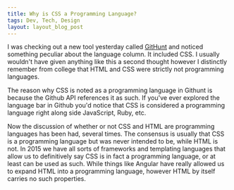 ```yaml
---
title: Why is CSS a Programming Language?
tags: Dev, Tech, Design
layout: layout_blog_post
---
```


I was checking out a new tool yesterday called [GitHunt](http://githut.info/) and noticed something peculiar about the language column. It included CSS. I usually wouldn't have given anything like this a second thought however I distinctly remember from college that HTML and CSS were strictly not programming languages.

The reason why CSS is noted as a programming language in Githunt is because the Github API references it as such. If you've ever explored the language bar in Github you'd notice that CSS is considered a programming language right along side JavaScript, Ruby, etc.

Now the discussion of whether or not CSS and HTML are programming languages has been had, several times. The consensus is usually that CSS is a programming language but was never intended to be, while HTML is not. In 2015 we have all sorts of frameworks and templating languages that allow us to definitively say CSS is in fact a programming language, or at least can be used as such. While things like Angular have really allowed us to expand HTML into a programming language, however HTML by itself carries no such properties.